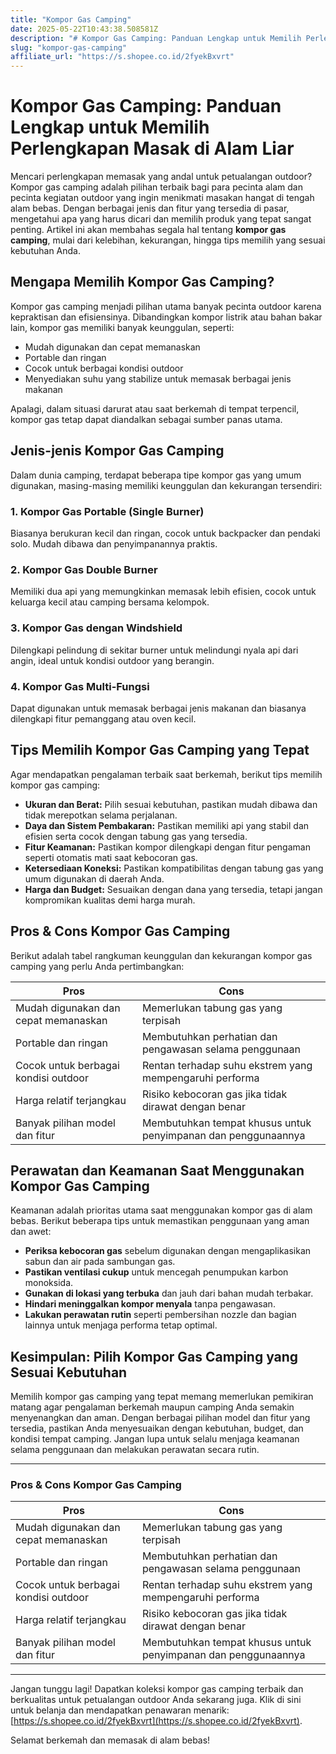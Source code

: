 ```yaml
---
title: "Kompor Gas Camping"
date: 2025-05-22T10:43:38.508581Z
description: "# Kompor Gas Camping: Panduan Lengkap untuk Memilih Perlengkapan Masak di Alam Liar..."
slug: "kompor-gas-camping"
affiliate_url: "https://s.shopee.co.id/2fyekBxvrt"
---
```

# Kompor Gas Camping: Panduan Lengkap untuk Memilih Perlengkapan Masak di Alam Liar

Mencari perlengkapan memasak yang andal untuk petualangan outdoor? Kompor gas camping adalah pilihan terbaik bagi para pecinta alam dan pecinta kegiatan outdoor yang ingin menikmati masakan hangat di tengah alam bebas. Dengan berbagai jenis dan fitur yang tersedia di pasar, mengetahui apa yang harus dicari dan memilih produk yang tepat sangat penting. Artikel ini akan membahas segala hal tentang **kompor gas camping**, mulai dari kelebihan, kekurangan, hingga tips memilih yang sesuai kebutuhan Anda.

## Mengapa Memilih Kompor Gas Camping?

Kompor gas camping menjadi pilihan utama banyak pecinta outdoor karena kepraktisan dan efisiensinya. Dibandingkan kompor listrik atau bahan bakar lain, kompor gas memiliki banyak keunggulan, seperti:

- Mudah digunakan dan cepat memanaskan
- Portable dan ringan
- Cocok untuk berbagai kondisi outdoor
- Menyediakan suhu yang stabilize untuk memasak berbagai jenis makanan

Apalagi, dalam situasi darurat atau saat berkemah di tempat terpencil, kompor gas tetap dapat diandalkan sebagai sumber panas utama.

## Jenis-jenis Kompor Gas Camping

Dalam dunia camping, terdapat beberapa tipe kompor gas yang umum digunakan, masing-masing memiliki keunggulan dan kekurangan tersendiri:

### 1. Kompor Gas Portable (Single Burner)
Biasanya berukuran kecil dan ringan, cocok untuk backpacker dan pendaki solo. Mudah dibawa dan penyimpanannya praktis.

### 2. Kompor Gas Double Burner
Memiliki dua api yang memungkinkan memasak lebih efisien, cocok untuk keluarga kecil atau camping bersama kelompok.

### 3. Kompor Gas dengan Windshield
Dilengkapi pelindung di sekitar burner untuk melindungi nyala api dari angin, ideal untuk kondisi outdoor yang berangin.

### 4. Kompor Gas Multi-Fungsi
Dapat digunakan untuk memasak berbagai jenis makanan dan biasanya dilengkapi fitur pemanggang atau oven kecil.

## Tips Memilih Kompor Gas Camping yang Tepat

Agar mendapatkan pengalaman terbaik saat berkemah, berikut tips memilih kompor gas camping:

- **Ukuran dan Berat:** Pilih sesuai kebutuhan, pastikan mudah dibawa dan tidak merepotkan selama perjalanan.
- **Daya dan Sistem Pembakaran:** Pastikan memiliki api yang stabil dan efisien serta cocok dengan tabung gas yang tersedia.
- **Fitur Keamanan:** Pastikan kompor dilengkapi dengan fitur pengaman seperti otomatis mati saat kebocoran gas.
- **Ketersediaan Koneksi:** Pastikan kompatibilitas dengan tabung gas yang umum digunakan di daerah Anda.
- **Harga dan Budget:** Sesuaikan dengan dana yang tersedia, tetapi jangan kompromikan kualitas demi harga murah.

## Pros & Cons Kompor Gas Camping

Berikut adalah tabel rangkuman keunggulan dan kekurangan kompor gas camping yang perlu Anda pertimbangkan:

| **Pros**                                           | **Cons**                                              |
|---------------------------------------------------|--------------------------------------------------------|
| Mudah digunakan dan cepat memanaskan             | Memerlukan tabung gas yang terpisah                   |
| Portable dan ringan                              | Membutuhkan perhatian dan pengawasan selama penggunaan |
| Cocok untuk berbagai kondisi outdoor             | Rentan terhadap suhu ekstrem yang mempengaruhi performa |
| Harga relatif terjangkau                          | Risiko kebocoran gas jika tidak dirawat dengan benar |
| Banyak pilihan model dan fitur                   | Membutuhkan tempat khusus untuk penyimpanan dan penggunaannya |

## Perawatan dan Keamanan Saat Menggunakan Kompor Gas Camping

Keamanan adalah prioritas utama saat menggunakan kompor gas di alam bebas. Berikut beberapa tips untuk memastikan penggunaan yang aman dan awet:

- **Periksa kebocoran gas** sebelum digunakan dengan mengaplikasikan sabun dan air pada sambungan gas.
- **Pastikan ventilasi cukup** untuk mencegah penumpukan karbon monoksida.
- **Gunakan di lokasi yang terbuka** dan jauh dari bahan mudah terbakar.
- **Hindari meninggalkan kompor menyala** tanpa pengawasan.
- **Lakukan perawatan rutin** seperti pembersihan nozzle dan bagian lainnya untuk menjaga performa tetap optimal.

## Kesimpulan: Pilih Kompor Gas Camping yang Sesuai Kebutuhan

Memilih kompor gas camping yang tepat memang memerlukan pemikiran matang agar pengalaman berkemah maupun camping Anda semakin menyenangkan dan aman. Dengan berbagai pilihan model dan fitur yang tersedia, pastikan Anda menyesuaikan dengan kebutuhan, budget, dan kondisi tempat camping. Jangan lupa untuk selalu menjaga keamanan selama penggunaan dan melakukan perawatan secara rutin.

---

### Pros & Cons Kompor Gas Camping

| **Pros**                                           | **Cons**                                              |
|---------------------------------------------------|--------------------------------------------------------|
| Mudah digunakan dan cepat memanaskan             | Memerlukan tabung gas yang terpisah                   |
| Portable dan ringan                              | Membutuhkan perhatian dan pengawasan selama penggunaan |
| Cocok untuk berbagai kondisi outdoor             | Rentan terhadap suhu ekstrem yang mempengaruhi performa |
| Harga relatif terjangkau                          | Risiko kebocoran gas jika tidak dirawat dengan benar |
| Banyak pilihan model dan fitur                   | Membutuhkan tempat khusus untuk penyimpanan dan penggunaannya |

---

Jangan tunggu lagi! Dapatkan koleksi kompor gas camping terbaik dan berkualitas untuk petualangan outdoor Anda sekarang juga. Klik di sini untuk belanja dan mendapatkan penawaran menarik: [https://s.shopee.co.id/2fyekBxvrt](https://s.shopee.co.id/2fyekBxvrt).

Selamat berkemah dan memasak di alam bebas!
